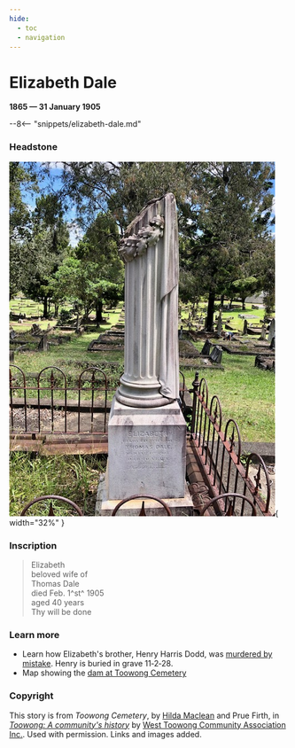 ```yaml
---
hide:
  - toc
  - navigation 
---
```


# Elizabeth Dale

**1865 — 31 January 1905**

--8<-- "snippets/elizabeth-dale.md"

### Headstone

![Elizabeth Dale](../assets/elizabeth-dale-headstone.jpg){ width="32%" }

### Inscription

> Elizabeth <br>
> beloved wife of <br>
> Thomas Dale <br>
> died Feb. 1^st^ 1905 <br>
> aged 40 years <br>
> Thy will be done <br>


### Learn more

- Learn how Elizabeth's brother, Henry Harris Dodd, was [murdered by mistake](https://www.slq.qld.gov.au/blog/murder-st-helena-penal-establishment). Henry is buried in grave 11‑2‑28.
- Map showing the [dam at Toowong Cemetery](../assets/historic-maps/portion-16-17-1912.jpg)
  

<!-- 
- [Flowers being grown in Portion 10](https://onesearch.slq.qld.gov.au/permalink/61SLQ_INST/dls06p/alma99183906300102061)

http://www.oncewasacreek.org/2014/05/uncovering-langsville-creek-part-4-something-to-do-with-death/#gravestones
https://www.familyhistory.bdm.qld.gov.au/details/d853a55fa3992ef6483f1a99dd5511c146a30ef6ae88c6a979cca274ed272ebb

-->

### Copyright

This story is from *Toowong Cemetery*, by [Hilda Maclean](https://www.linkedin.com/in/dr-hilda-maclean-4819a711/) and Prue Firth, in *[Toowong: A community's history](https://library-brisbane.ent.sirsidynix.net.au/client/en_AU/eLibCat/search/detailnonmodal/ent:$002f$002fSD_ILS$002f0$002fSD_ILS:347071/one)* by [West Toowong Community Association Inc.](https://www.facebook.com/toowonghistorygroup/). Used with permission. Links and images added.

